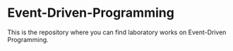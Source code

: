 # Event-Driven-Programming
This is the repository where you can find laboratory works on Event-Driven Programming.
